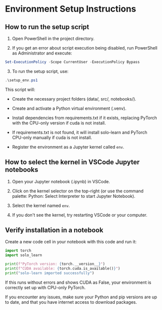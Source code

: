 # Environment Setup Instructions

## How to run the setup script

1. Open PowerShell in the project directory.

2. If you get an error about script execution being disabled, run PowerShell as Administrator and execute:

```powershell
Set-ExecutionPolicy -Scope CurrentUser -ExecutionPolicy Bypass
```

3. To run the setup script, use:

```powershell
.\setup_env.ps1
```
This script will:

- Create the necessary project folders (data/, src/, notebooks/).

- Create and activate a Python virtual environment (.venv).

- Install dependencies from requirements.txt if it exists, replacing PyTorch with the CPU-only version if cuda is not install.

- If requirements.txt is not found, it will install solo-learn and PyTorch CPU-only manually if cuda is not install.

- Register the environment as a Jupyter kernel called `env`.

## How to select the kernel in VSCode Jupyter notebooks

1. Open your Jupyter notebook (.ipynb) in VSCode.

2. Click on the kernel selector on the top-right (or use the command palette: Python: Select Interpreter to start Jupyter Notebook).

3. Select the kernel named `env`.

4. If you don't see the kernel, try restarting VSCode or your computer.

## Verify installation in a notebook

Create a new code cell in your notebook with this code and run it:

```python
import torch
import solo_learn

print(f"PyTorch version: {torch.__version__}")
print(f"CUDA available: {torch.cuda.is_available()}")
print("solo-learn imported successfully")
```

If this runs without errors and shows CUDA as False, your environment is correctly set up with CPU-only PyTorch.

If you encounter any issues, make sure your Python and pip versions are up to date, and that you have internet access to download packages.